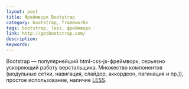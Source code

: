 ```yaml
---
layout: post
title: Фреймворк Bootstrap
category: bootstrap, frameworks
tags: bootstrap, less, фреймворк
link: http://getbootstrap.com/
description:
keywords:
---
```


<p>Bootstrap — популярнейший html-css-js-фреймворк, серьезно ускоряющий работу верстальщика. Множество компонентов (модульные сетки, навигация, слайдер, аккордеон, пагинация и пр.)), простое использование, наличие <a href="/search/id41">LESS</a>.</p>
